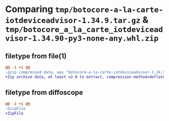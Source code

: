 # Comparing `tmp/botocore-a-la-carte-iotdeviceadvisor-1.34.9.tar.gz` & `tmp/botocore_a_la_carte_iotdeviceadvisor-1.34.90-py3-none-any.whl.zip`

## filetype from file(1)

```diff
@@ -1 +1 @@
-gzip compressed data, was "botocore-a-la-carte-iotdeviceadvisor-1.34.9.tar", last modified: Thu Dec 28 01:06:42 2023, max compression
+Zip archive data, at least v2.0 to extract, compression method=deflate
```

## filetype from diffoscope

```diff
@@ -1 +1 @@
-GzipFile
+ZipFile
```

